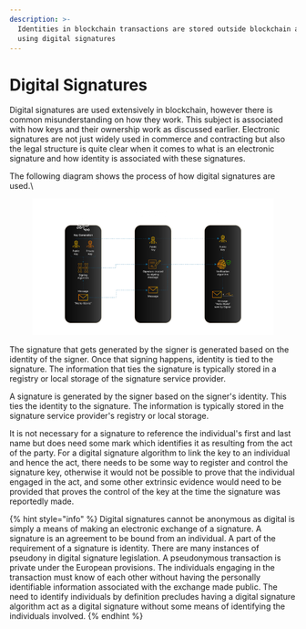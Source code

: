 ```yaml
---
description: >-
  Identities in blockchain transactions are stored outside blockchain and bind
  using digital signatures
---
```


# Digital Signatures

Digital signatures are used extensively in blockchain, however there is common misunderstanding on how they work. This subject is associated with how keys and their ownership work as discussed earlier. Electronic signatures are not just widely used in commerce and contracting but also the legal structure is quite clear when it comes to what is an electronic signature and how identity is associated with these signatures.

The following diagram shows the process of how digital signatures are used.\


<figure><img src="../../../.gitbook/assets/image (29).png" alt=""><figcaption></figcaption></figure>

The signature that gets generated by the signer is generated based on the identity of the signer. Once that signing happens, identity is tied to the signature. The information that ties the signature is typically stored in a registry or local storage of the signature service provider.

A signature is generated by the signer based on the signer's identity. This ties the identity to the signature. The information is typically stored in the signature service provider's registry or local storage.

It is not necessary for a signature to reference the individual's first and last name but does need some mark which identifies it as resulting from the act of the party. For a digital signature algorithm to link the key to an individual and hence the act, there needs to be some way to register and control the signature key, otherwise it would not be possible to prove that the individual engaged in the act, and some other extrinsic evidence would need to be provided that proves the control of the key at the time the signature was reportedly made.

{% hint style="info" %}
Digital signatures cannot be anonymous as digital is simply a means of making an electronic exchange of a signature. A signature is an agreement to be bound from an individual. A part of the requirement of a signature is identity. There are many instances of pseudony in digital signature legislation. A pseudonymous transaction is private under the European provisions. The individuals engaging in the transaction must know of each other without having the personally identifiable information associated with the exchange made public. The need to identify individuals by definition precludes having a digital signature algorithm act as a digital signature without some means of identifying the individuals involved.
{% endhint %}
